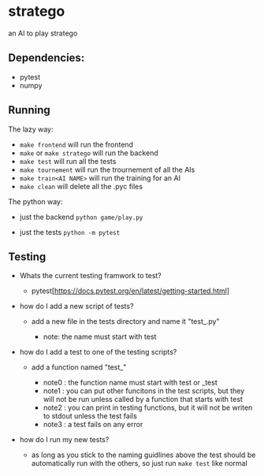 # stratego
an AI to play stratego

## Dependencies:
- pytest
- numpy

## Running
The lazy way:
- `make frontend` will run the frontend
- `make` or `make stratego` will run the backend
- `make test` will run all the tests
- `make tournement` will run the trournement of all the AIs
- `make train<AI NAME>` will run the training for an AI
- `make clean` will delete all the .pyc files

The python way:
- just the backend
`python game/play.py`

- just the tests
`python -m pytest`

## Testing
- Whats the current testing framwork to test?
  - pytest[https://docs.pytest.org/en/latest/getting-started.html]

- how do I add a new script of tests?
  - add a new file in the tests directory and name it "test_<what your testing here>.py"
     - note: the name must start with test
 
- how do I add a test to one of the testing scripts?
  - add a function named "test_<what I want to test>"
    - note0 : the function name must start with test or _test
    - note1 : you can put other funcitons in the test scripts, but they will not be run unless called by a function that starts with test
    - note2 : you can print in testing functions, but it will not be writen to stdout unless the test fails
    - note3 : a test fails on any error
  
- how do I run my new tests?
  - as long as you stick to the naming guidlines above the test should be automatically run with the others, so just run `make test` like normal
